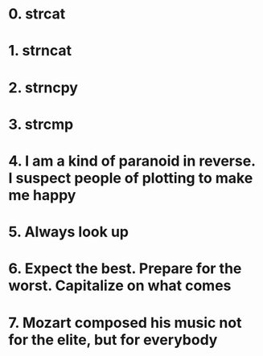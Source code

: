# 0. strcat
# 1. strncat
# 2. strncpy
# 3. strcmp
# 4. I am a kind of paranoid in reverse. I suspect people of plotting to make me happy
# 5. Always look up
# 6. Expect the best. Prepare for the worst. Capitalize on what comes
# 7. Mozart composed his music not for the elite, but for everybody
